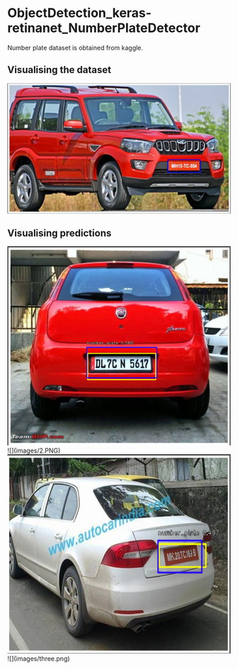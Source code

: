 # ObjectDetection_keras-retinanet_NumberPlateDetector

Number plate dataset is obtained from kaggle. 

## Visualising the dataset


![](https://github.com/rohitcmohite/ObjectDetection_keras-retinanet_NumberPlateDetector/blob/main/images/one.png)

## Visualising predictions
<img src="images/2.png" width="600" height="450" >
![](images/2.PNG)

<img src="images/3.png" width="600" height="450" >
![](images/three.png)
